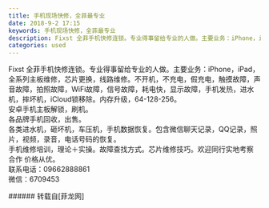 ```yaml
---
title: 手机现场快修，全菲最专业
date: 2018-9-2 17:15
keywords: 手机现场快修，全菲最专业
description: Fixst 全菲手机快修连锁。专业得事留给专业的人做。主要业务：iPhone，iPad，全系列主板维修，芯片更换，线路维修。不开机，不充电，假充电，触摸故障，声音故障，拍照故障，WiFi故障，信号故障，耗电快，显示故障，手机发热，进水机，摔坏机，iCloud锁移除。内存升级，64-128-256。安卓手机主板解锁，刷机。各品牌手机回收，出售。各类进水机，砸坏机，车压机，手机数据恢复。包含微信聊天记录，QQ记录，照片，视频，录音，电话号码的恢复。手机维修培训，理论＋实操。故障查找方式。芯片维修技巧。欢迎同行实地考察 合作 价格从优。联系电话：09662888861微信：6709453
categories: used
---
```

<td class="t_f" id="postmessage_1716278">

Fixst 全菲手机快修连锁。专业得事留给专业的人做。主要业务：iPhone，iPad，全系列主板维修，芯片更换，线路维修。不开机，不充电，假充电，触摸故障，声音故障，拍照故障，WiFi故障，信号故障，耗电快，显示故障，手机发热，进水机，摔坏机，iCloud锁移除。内存升级，64-128-256。<br/>
安卓手机主板解锁，刷机。<br/>
各品牌手机回收，出售。<br/>
各类进水机，砸坏机，车压机，手机数据恢复。包含微信聊天记录，QQ记录，照片，视频，录音，电话号码的恢复。<br/>
手机维修培训，理论＋实操。故障查找方式。芯片维修技巧。欢迎同行实地考察 合作 价格从优。<br/>
联系电话：09662888861<br/>
微信：6709453<br/>
</td>
###### 转载自[菲龙网]